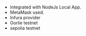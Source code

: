 - Integrated with NodeJs Local App.
- MetaMask used.
- Infura provider
- Gorlie testnet
- sepolia testnet
